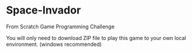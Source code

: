 # Space-Invador
From Scratch Game Programming Challenge

You will only need to download ZIP file to play this game to your own local environment. (windows recommended)
